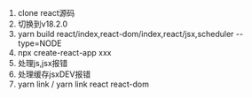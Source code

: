 1. clone react源码
2. 切换到v18.2.0
3. yarn build react/index,react-dom/index,react/jsx,scheduler --type=NODE
4. npx create-react-app xxx
5. 处理js,jsx报错
6. 处理缓存jsxDEV报错
7. yarn link / yarn link react react-dom
